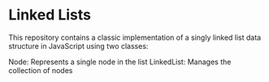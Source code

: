 # Linked Lists

This repository contains a classic implementation of a singly linked list data structure in JavaScript using two classes:

Node: Represents a single node in the list
LinkedList: Manages the collection of nodes
